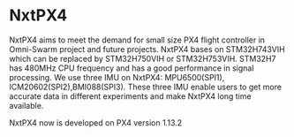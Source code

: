 # NxtPX4

NxtPX4 aims to meet the demand for small size PX4 flight controller in Omni-Swarm project and future projects. NxtPX4 bases on STM32H743VIH which can be replaced by STM32H750VIH or STM32H753VIH. STM32H7 has 480MHz CPU frequency and has a good performance in signal processing. We use three IMU on NxtPX4: MPU6500(SPI1), ICM20602(SPI2),BMI088(SPI3). These three IMU enable users to get more accurate data in different experiments and make NxtPX4 long time available.

NxtPX4 now is developed on PX4 version 1.13.2

